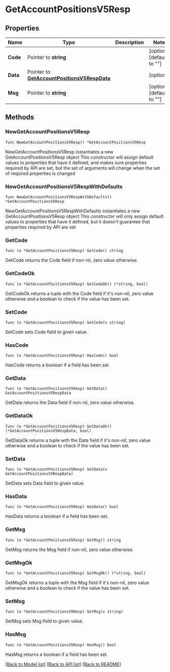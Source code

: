 # GetAccountPositionsV5Resp

## Properties

Name | Type | Description | Notes
------------ | ------------- | ------------- | -------------
**Code** | Pointer to **string** |  | [optional] [default to ""]
**Data** | Pointer to [**GetAccountPositionsV5RespData**](GetAccountPositionsV5RespData.md) |  | [optional] 
**Msg** | Pointer to **string** |  | [optional] [default to ""]

## Methods

### NewGetAccountPositionsV5Resp

`func NewGetAccountPositionsV5Resp() *GetAccountPositionsV5Resp`

NewGetAccountPositionsV5Resp instantiates a new GetAccountPositionsV5Resp object
This constructor will assign default values to properties that have it defined,
and makes sure properties required by API are set, but the set of arguments
will change when the set of required properties is changed

### NewGetAccountPositionsV5RespWithDefaults

`func NewGetAccountPositionsV5RespWithDefaults() *GetAccountPositionsV5Resp`

NewGetAccountPositionsV5RespWithDefaults instantiates a new GetAccountPositionsV5Resp object
This constructor will only assign default values to properties that have it defined,
but it doesn't guarantee that properties required by API are set

### GetCode

`func (o *GetAccountPositionsV5Resp) GetCode() string`

GetCode returns the Code field if non-nil, zero value otherwise.

### GetCodeOk

`func (o *GetAccountPositionsV5Resp) GetCodeOk() (*string, bool)`

GetCodeOk returns a tuple with the Code field if it's non-nil, zero value otherwise
and a boolean to check if the value has been set.

### SetCode

`func (o *GetAccountPositionsV5Resp) SetCode(v string)`

SetCode sets Code field to given value.

### HasCode

`func (o *GetAccountPositionsV5Resp) HasCode() bool`

HasCode returns a boolean if a field has been set.

### GetData

`func (o *GetAccountPositionsV5Resp) GetData() GetAccountPositionsV5RespData`

GetData returns the Data field if non-nil, zero value otherwise.

### GetDataOk

`func (o *GetAccountPositionsV5Resp) GetDataOk() (*GetAccountPositionsV5RespData, bool)`

GetDataOk returns a tuple with the Data field if it's non-nil, zero value otherwise
and a boolean to check if the value has been set.

### SetData

`func (o *GetAccountPositionsV5Resp) SetData(v GetAccountPositionsV5RespData)`

SetData sets Data field to given value.

### HasData

`func (o *GetAccountPositionsV5Resp) HasData() bool`

HasData returns a boolean if a field has been set.

### GetMsg

`func (o *GetAccountPositionsV5Resp) GetMsg() string`

GetMsg returns the Msg field if non-nil, zero value otherwise.

### GetMsgOk

`func (o *GetAccountPositionsV5Resp) GetMsgOk() (*string, bool)`

GetMsgOk returns a tuple with the Msg field if it's non-nil, zero value otherwise
and a boolean to check if the value has been set.

### SetMsg

`func (o *GetAccountPositionsV5Resp) SetMsg(v string)`

SetMsg sets Msg field to given value.

### HasMsg

`func (o *GetAccountPositionsV5Resp) HasMsg() bool`

HasMsg returns a boolean if a field has been set.


[[Back to Model list]](../README.md#documentation-for-models) [[Back to API list]](../README.md#documentation-for-api-endpoints) [[Back to README]](../README.md)


